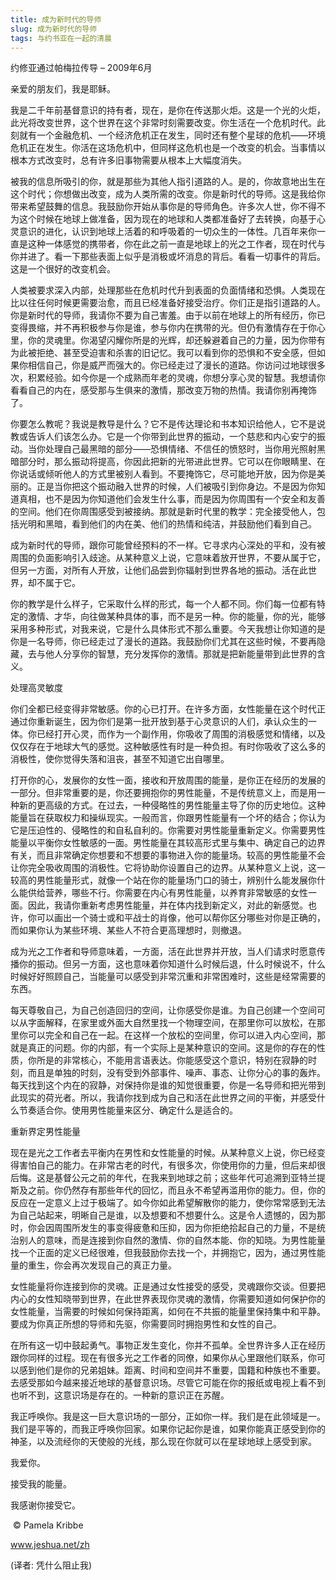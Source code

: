 ```yaml
--- 
title: 成为新时代的导师 
slug: 成为新时代的导师 
tags: 与约书亚在一起的清晨
--- 
```

约修亚通过帕梅拉传导 – 2009年6月

亲爱的朋友们，我是耶稣。

我是二千年前基督意识的持有者，现在，是你在传送那火炬。这是一个光的火炬，此光将改变世界，这个世界在这个非常时刻需要改变。你生活在一个危机时代。此刻就有一个金融危机、一个经济危机正在发生，同时还有整个星球的危机――环境危机正在发生。你活在这场危机中，但同样这危机也是一个改变的机会。当事情以根本方式改变时，总有许多旧事物需要从根本上大幅度消失。

被我的信息所吸引的你，就是那些为其他人指引道路的人。是的，你故意地出生在这个时代；你想做出改变，成为人类所需的改变。你是新时代的导师。这是我给你带来希望鼓舞的信息。我鼓励你开始从事你是的导师角色。许多次人世，你不得不为这个时候在地球上做准备，因为现在的地球和人类都准备好了去转换，向基于心灵意识的进化，认识到地球上活着的和呼吸着的一切众生的一体性。几百年来你一直是这种一体感觉的携带者，你在此之前一直是地球上的光之工作者，现在时代与你并进了。看一下那些表面上似乎是消极或坏消息的背后。看看一切事件的背后。这是一个很好的改变机会。

人类被要求深入内部，处理那些在危机时代升到表面的负面情绪和恐惧。人类现在比以往任何时候更需要治愈，而且已经准备好接受治疗。你们正是指引道路的人。你是新时代的导师，我请你不要为自己害羞。由于以前在地球上的所有经历，你已变得畏缩，并不再积极参与你是谁，参与你内在携带的光。但仍有激情存在于你心里，你的灵魂里。你渴望闪耀你所是的光辉，却还躲避着自己的力量，因为你带有为此被拒绝、甚至受迫害和杀害的旧记忆。我可以看到你的恐惧和不安全感，但如果你相信自己，你是威严而强大的。你已经走过了漫长的道路。你访问过地球很多次，积累经验。如今你是一个成熟而年老的灵魂，你想分享心灵的智慧。我想请你看看自己的内在，感受那与生俱来的激情，那改变万物的热情。我请你别再掩饰了。

你要怎么教呢？我说是教导是什么？它不是传达理论和书本知识给他人，它不是说教或告诉人们该怎么办。它是一个你带到此世界的振动，一个慈悲和内心安宁的振动。当你处理自己最黑暗的部分——恐惧情绪、不信任的愤怒时，当你用光照射黑暗部分时，那么振动将提高，你因此把新的光带进此世界。它可以在你眼睛里、在你说话或倾听他人的方式里被别人看到。不要掩饰它，尽可能地开放，因为你是美丽的。正是当你把这个振动融入世界的时候，人们被吸引到你身边。不是因为你知道真相，也不是因为你知道他们会发生什么事，而是因为你周围有一个安全和友善的空间。他们在你周围感受到被接纳。那就是新时代里的教学：完全接受他人，包括光明和黑暗，看到他们的内在美、他们的热情和纯洁，并鼓励他们看到自己。

成为新时代的导师，跟你可能曾经预料的不一样。它寻求内心深处的平和，没有被周围的负面影响引入歧途。从某种意义上说，它意味着放开世界，不要从属于它，但另一方面，对所有人开放，让他们品尝到你辐射到世界各地的振动。活在此世界，却不属于它。

你的教学是什么样子，它采取什么样的形式，每一个人都不同。你们每一位都有特定的激情、才华，向往做某种具体的事，而不是另一种。你的能量，你的光，能够采用多种形式，对我来说，它是什么具体形式不那么重要。今天我想让你知道的是你是一名导师，你已经走过了漫长的道路。我鼓励你们尤其在这些时候，不要再隐藏，去与他人分享你的智慧，充分发挥你的激情。那就是把新能量带到此世界的含义。

处理高灵敏度

你们全都已经变得非常敏感。你的心已打开。在许多方面，女性能量在这个时代正通过你重新诞生，因为你们是第一批开放到基于心灵意识的人们，承认众生的一体。你已经打开心灵，而作为一个副作用，你吸收了周围的消极感觉和情绪，以及仅仅存在于地球大气的感觉。这种敏感性有时是一种负担。有时你吸收了这么多的消极性，使你觉得失落和沮丧，甚至不知道它出自哪里。

打开你的心，发展你的女性一面，接收和开放周围的能量，是你正在经历的发展的一部分。但非常重要的是，你还要拥抱你的男性能量，不是传统意义上，而是用一种新的更高级的方式。在过去，一种侵略性的男性能量主导了你的历史地位。这种能量旨在获取权力和操纵现实。一般而言，你跟男性能量有一个坏的结合；你认为它是压迫性的、侵略性的和自私自利的。你需要对男性能量重新定义。你需要男性能量以平衡你女性敏感的一面。男性能量在其较高形式里与集中、确定自己的边界有关，而且非常确定你想要和不想要的事物进入你的能量场。较高的男性能量不会让你完全吸收周围的消极性。它将协助你设置自己的边界。从某种意义上说，这一较高的男性能量形式，就像一个站在你的能量场门口的骑士，辨别什么能发展你什么能供给营养，哪些不行。你需要在内心有男性能量，以养育非常敏感的女性一面。因此，我请你重新考虑男性能量，并在体内找到新定义，对此的新感觉。也许，你可以画出一个骑士或和平战士的肖像，他可以帮你区分哪些对你是正确的，而如果你认为某些环境、某些人不符合更高理想时，则撤退。

成为光之工作者和导师意味着，一方面，活在此世界并开放，当人们请求时愿意传播你的振动。但另一方面，这也意味着你知道什么时候后退，什么时候说不，什么时候好好照顾自己，当能量可以感受到非常沉重和非常困难时，这些是经常需要的东西。

每天尊敬自己，为自己创造回归的空间，让你感受你是谁。为自己创建一个空间可以从字面解释，在家里或外面大自然里找一个物理空间，在那里你可以放松，在那里你可以完全和自己在一起。在这样一个放松的空间里，你可以进入内心空间，那就是真正的问题。你的内部，有一个实际上是某种意识的空间。这是你的存在的性质，你所是的非常核心，不能用言语表达。你能感受这个意识，特别在寂静的时刻，而且是单独的时刻，没有受到外部事件、噪声、事态、让你分心的事的轰炸。每天找到这个内在的寂静，对保持你是谁的知觉很重要，你是一名导师和把光带到此现实的荷光者。所以，我请你找到成为自己和活在此世界之间的平衡，并感受什么节奏适合你。使用男性能量来区分、确定什么是适合的。

重新界定男性能量

现在是光之工作者去平衡内在男性和女性能量的时候。从某种意义上说，你已经变得害怕自己的能力。在非常古老的时代，有很多次，你使用你的力量，但后来却很后悔。这是基督公元之前的年代，在我来到地球之前；这些年代可追溯到亚特兰提斯及之前。你仍然存有那些年代的回忆，而且永不希望再滥用你的能力。但，你的反应在一定意义上过于极端了。如今你如此希望解散你的能力，使你常常感到无法为自己站起来，明晰自己是谁，以及想要和不想要什么。这是令人遗憾的，因为那时，你会因周围所发生的事变得疲惫和压抑，因为你拒绝拾起自己的力量，不是统治别人的意味，而是连接到你自然的激情、你的自然本能、你的知晓。为男性能量找一个正面的定义已经很难，但我鼓励你去找一个，并拥抱它，因为，通过男性能量的重生，你会再次发现自己的真正力量。

女性能量将你连接到你的灵魂。正是通过女性接受的感受，灵魂跟你交谈。但要把内心的女性知晓带到世界，在此世界表现你灵魂的激情，你需要知道如何保护你的女性能量，当需要的时候如何保持距离，如何在不共振的能量里保持集中和平静。要成为你真正所想的导师和先驱，你需要同时拥抱男性和女性的自己。

在所有这一切中鼓起勇气。事物正发生变化，你并不孤单。全世界许多人正在经历跟你同样的过程。现在有很多光之工作者的同僚，如果你从心里跟他们联系，你可以感到他们是你的兄弟姐妹。距离、时间和空间并不重要，国籍和种族也不重要。去感受那如今越来接近地球的基督意识场。尽管它可能在你的报纸或电视上看不到也听不到，这意识场是存在的。一种新的意识正在苏醒。

我正呼唤你。我是这一巨大意识场的一部分，正如你一样。我们是在此领域是一。我们是平等的，而我正呼唤你回家。如果你记起你是谁，如果你能真正感受到你的神圣，以及流经你的天使般的光线，那么现在你就可以在星球地球上感受到家。

我爱你。

接受我的能量。

我感谢你接受它。

 © Pamela Kribbe 

www.jeshua.net/zh

(译者: 凭什么阻止我)